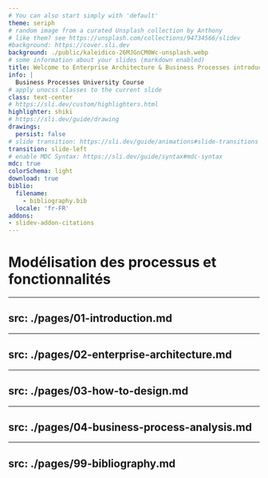 ```yaml
---
# You can also start simply with 'default'
theme: seriph
# random image from a curated Unsplash collection by Anthony
# like them? see https://unsplash.com/collections/94734566/slidev
#background: https://cover.sli.dev
background: ./public/kaleidico-26MJGnCM0Wc-unsplash.webp
# some information about your slides (markdown enabled)
title: Welcome to Enterprise Architecture & Business Processes introduction
info: |
  Business Processes University Course
# apply unocss classes to the current slide
class: text-center
# https://sli.dev/custom/highlighters.html
highlighter: shiki
# https://sli.dev/guide/drawing
drawings:
  persist: false
# slide transition: https://sli.dev/guide/animations#slide-transitions
transition: slide-left
# enable MDC Syntax: https://sli.dev/guide/syntax#mdc-syntax
mdc: true
colorSchema: light
download: true
biblio:
  filename:
    - bibliography.bib
  locale: 'fr-FR' 
addons:
- slidev-addon-citations
---
```


# Modélisation des processus et fonctionnalités

---
src: ./pages/01-introduction.md
---

---
src: ./pages/02-enterprise-architecture.md
---

---
src: ./pages/03-how-to-design.md
---

---
src: ./pages/04-business-process-analysis.md
---

---
src: ./pages/99-bibliography.md
---
